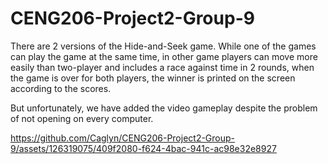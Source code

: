 # CENG206-Project2-Group-9

There are 2 versions of the Hide-and-Seek game. 
While one of the games can play the game at the same time, in other game players can move more easily than two-player and includes a race against time in 2 rounds, when the game is over for both players, the winner is printed on the screen according to the scores.

But unfortunately, we have added the video gameplay despite the problem of not opening on every computer.



https://github.com/Caglyn/CENG206-Project2-Group-9/assets/126319075/409f2080-f624-4bac-941c-ac98e32e8927

